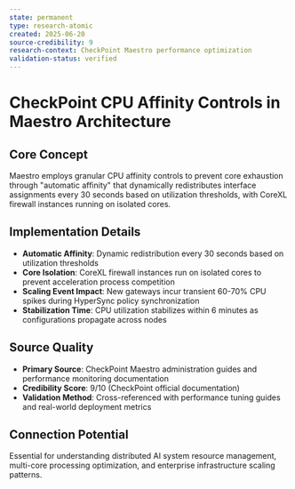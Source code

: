 ```yaml
---
state: permanent
type: research-atomic
created: 2025-06-20
source-credibility: 9
research-context: CheckPoint Maestro performance optimization
validation-status: verified
---
```


# CheckPoint CPU Affinity Controls in Maestro Architecture

## Core Concept
Maestro employs granular CPU affinity controls to prevent core exhaustion through "automatic affinity" that dynamically redistributes interface assignments every 30 seconds based on utilization thresholds, with CoreXL firewall instances running on isolated cores.

## Implementation Details
- **Automatic Affinity**: Dynamic redistribution every 30 seconds based on utilization thresholds
- **Core Isolation**: CoreXL firewall instances run on isolated cores to prevent acceleration process competition
- **Scaling Event Impact**: New gateways incur transient 60-70% CPU spikes during HyperSync policy synchronization
- **Stabilization Time**: CPU utilization stabilizes within 6 minutes as configurations propagate across nodes

## Source Quality
- **Primary Source**: CheckPoint Maestro administration guides and performance monitoring documentation
- **Credibility Score**: 9/10 (CheckPoint official documentation)
- **Validation Method**: Cross-referenced with performance tuning guides and real-world deployment metrics

## Connection Potential
Essential for understanding distributed AI system resource management, multi-core processing optimization, and enterprise infrastructure scaling patterns.